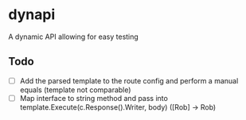 # dynapi
A dynamic API allowing for easy testing

## Todo

- [ ] Add the parsed template to the route config and perform a manual equals (template not comparable)
- [ ] Map interface to string method and pass into template.Execute(c.Response().Writer, body) ([Rob] -> Rob)